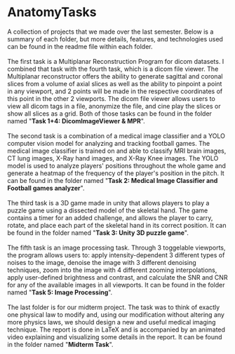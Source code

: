 # AnatomyTasks
A collection of projects that we made over the last semester. Below is a summary of each folder, but more details, features, and technologies used can be found in the readme file within each folder.<br><br>
  The first task is a Multiplanar Reconstruction Program for dicom datasets. I combined that task with the fourth task, which is a dicom file viewer. The Multiplanar reconstructor offers the ability to generate sagittal and coronal slices from a volume of axial slices as well as the ability to pinpoint a point in any viewport, and 2 points will be made in the respective coordinates of this point in the other 2 viewports. The dicom file viewer allows users to view all dicom tags in a file, anonymize the file, and cine play the slices or show all slices as a grid. Both of those tasks can be found in the folder named "**Task 1+4: DicomImageViewer & MPR**". <br><br>
  The second task is a combination of a medical image classifier and a YOLO computer vision model for analyzing and tracking football games. The medical image classifier is trained on and able to classify MRI brain images, CT lung images, X-Ray hand images, and X-Ray Knee images. The YOLO model is used to analyze players' positions throughout the whole game and generate a heatmap of the frequency of the player's position in the pitch. It can be found in the folder named "**Task 2: Medical Image Classifier and Football games analyzer**". <br><br>
  The third task is a 3D game made in unity that allows players to play a puzzle game using a dissected model of the skeletal hand. The game contains a timer for an added challenge, and allows the player to carry, rotate, and place each part of the skeletal hand in its correct position. It can be found in the folder named "**Task 3: Unity 3D puzzle game**". <br><br>
  The fifth task is an image processing task. Through 3 toggelable viewports, the program allows users to: apply intensity-dependent 3 different types of noises to the image, denoise the image with 3 different denoising techniques, zoom into the image with 4 different zooming interpolations, apply user-defined brightness and contrast, and calculate the SNR and CNR for any of the available images in all viewports. It can be found in the folder named "**Task 5: Image Processing**". <br><br>
  The last folder is for our midterm project. The task was to think of exactly one physical law to modify and, using our modification without altering any more physics laws, we should design a new and useful medical imaging technique. The report is done in LaTeX and is accompanied by an animated video explaining and visualizing some details in the report. It can be found in the folder named "**Midterm Task**".
  
  
